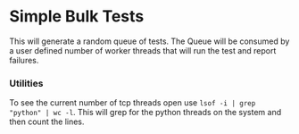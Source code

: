 # Simple Bulk Tests
This will generate a random queue of tests.  The Queue will be consumed by a user defined number of worker threads that will run the test and report failures.

### Utilities
To see the current number of tcp threads open use `lsof -i | grep "python" | wc -l`.  This will grep for the python threads on the system and then count the lines.